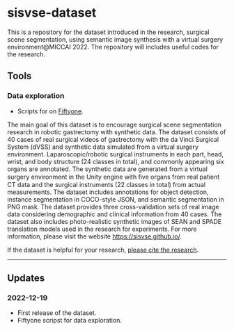 # sisvse-dataset
This is a repository for the dataset introduced in the research, surgical scene segmentation, using semantic image synthesis with a virtual surgery environment@MICCAI 2022. The repository will includes useful codes for the research.

## Tools
### Data exploration
- Scripts for  on [Fiftyone](https://voxel51.com/docs/fiftyone/).

The main goal of this dataset is to encourage surgical scene segmentation research in robotic gastrectomy with synthetic data. The dataset consists of 40 cases of real surgical videos of gastrectomy with the da Vinci Surgical System (dVSS) and synthetic data simulated from a virtual surgery environment. Laparoscopic/robotic surgical instruments in each part, head, wrist, and body structure (24 classes in total), and commonly appearing six organs are annotated. The synthetic data are generated from a virtual surgery environment in the Unity engine with ﬁve organs from real patient CT data and the surgical instruments (22 classes in total) from actual measurements. The dataset includes annotations for object detection, instance segmentation in COCO-style JSON, and semantic segmentation in PNG mask. The dataset provides three cross-validation sets of real image data considering demographic and clinical information from 40 cases. The dataset also includes photo-realistic synthetic images of SEAN and SPADE translation models used in the research for experiments. For more information, please visit the website https://sisvse.github.io/.

If the dataset is helpful for your research, [please cite the research](https://link.springer.com/chapter/10.1007/978-3-031-16449-1_53).

---

## Updates
### 2022-12-19
  - First release of the dataset.
  - Fiftyone scripst for data exploration.


